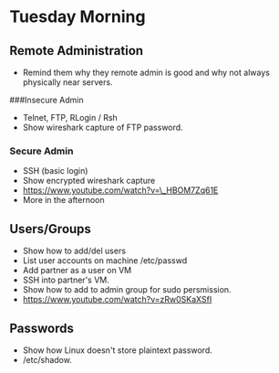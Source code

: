 # Tuesday Morning
## Remote Administration
- Remind them why they remote admin is good and why not always physically near servers.

###Insecure Admin
- Telnet, FTP, RLogin / Rsh
- Show wireshark capture of FTP password.

### Secure Admin
- SSH (basic login)
- Show encrypted wireshark capture
- https://www.youtube.com/watch?v=\_HBOM7Zq61E
- More in the afternoon

## Users/Groups
- Show how to add/del users
- List user accounts on machine /etc/passwd
- Add partner as a user on VM
- SSH into partner's VM.
- Show how to add to admin group for sudo persmission.
- https://www.youtube.com/watch?v=zRw0SKaXSfI

## Passwords
- Show how Linux doesn't store plaintext password.
- /etc/shadow.

